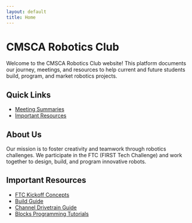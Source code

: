 ```yaml
---
layout: default
title: Home
---
```


# CMSCA Robotics Club

Welcome to the CMSCA Robotics Club website! This platform documents our journey, meetings, and resources to help current and future students build, program, and market robotics projects.

## Quick Links
- [Meeting Summaries](./meetings/)
- [Important Resources](#important-resources)

## About Us
Our mission is to foster creativity and teamwork through robotics challenges. We participate in the FTC (FIRST Tech Challenge) and work together to design, build, and program innovative robots.

## Important Resources
- [FTC Kickoff Concepts](https://docs.revrobotics.com/ftc-kickoff-concepts)
- [Build Guide](https://www.revrobotics.com/content/docs/2024-25_REV_DUO_FTC_Starter_Bot-Build_Guide.pdf)
- [Channel Drivetrain Guide](https://docs.revrobotics.com/duo-build/channel-drivetrain-build-guide)
- [Blocks Programming Tutorials](https://www.youtube.com/playlist?list=PLEuGrYl8iBm4A4yrRcatGcK7q0od0LYov)

